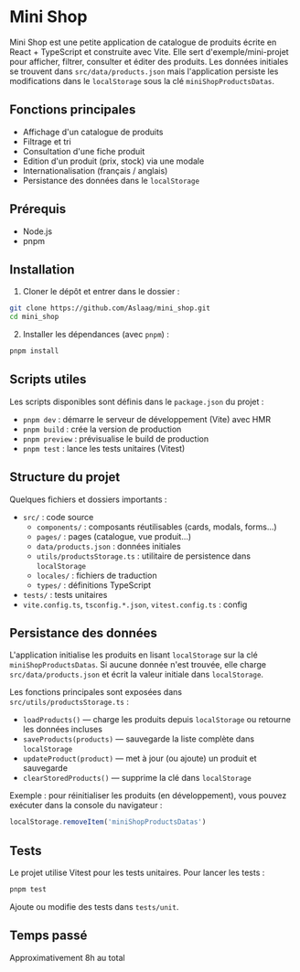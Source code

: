 # Mini Shop

Mini Shop est une petite application de catalogue de produits écrite en React + TypeScript et construite avec Vite. Elle sert d'exemple/mini-projet pour afficher, filtrer, consulter et éditer des produits. Les données initiales se trouvent dans `src/data/products.json` mais l'application persiste les modifications dans le `localStorage` sous la clé `miniShopProductsDatas`.

## Fonctions principales

- Affichage d'un catalogue de produits
- Filtrage et tri
- Consultation d'une fiche produit
- Edition d'un produit (prix, stock) via une modale
- Internationalisation (français / anglais)
- Persistance des données dans le `localStorage`

## Prérequis

- Node.js
- pnpm

## Installation

1. Cloner le dépôt et entrer dans le dossier :

```zsh
git clone https://github.com/Aslaag/mini_shop.git
cd mini_shop
```

2. Installer les dépendances (avec `pnpm`) :

```zsh
pnpm install
```

## Scripts utiles

Les scripts disponibles sont définis dans le `package.json` du projet :

- `pnpm dev` : démarre le serveur de développement (Vite) avec HMR
- `pnpm build` : crée la version de production
- `pnpm preview` : prévisualise le build de production
- `pnpm test` : lance les tests unitaires (Vitest)


## Structure du projet

Quelques fichiers et dossiers importants :

- `src/` : code source
  - `components/` : composants réutilisables (cards, modals, forms...)
  - `pages/` : pages (catalogue, vue produit...)
  - `data/products.json` : données initiales
  - `utils/productsStorage.ts` : utilitaire de persistence dans `localStorage`
  - `locales/` : fichiers de traduction
  - `types/` : définitions TypeScript
- `tests/` : tests unitaires
- `vite.config.ts`, `tsconfig.*.json`, `vitest.config.ts` : config

## Persistance des données

L'application initialise les produits en lisant `localStorage` sur la clé `miniShopProductsDatas`. Si aucune donnée n'est trouvée, elle charge `src/data/products.json` et écrit la valeur initiale dans `localStorage`.

Les fonctions principales sont exposées dans `src/utils/productsStorage.ts` :

- `loadProducts()` — charge les produits depuis `localStorage` ou retourne les données incluses
- `saveProducts(products)` — sauvegarde la liste complète dans `localStorage`
- `updateProduct(product)` — met à jour (ou ajoute) un produit et sauvegarde
- `clearStoredProducts()` — supprime la clé dans `localStorage`

Exemple : pour réinitialiser les produits (en développement), vous pouvez exécuter dans la console du navigateur :

```js
localStorage.removeItem('miniShopProductsDatas')
```

## Tests

Le projet utilise Vitest pour les tests unitaires. Pour lancer les tests :

```zsh
pnpm test
```

Ajoute ou modifie des tests dans `tests/unit`.

## Temps passé

Approximativement 8h au total